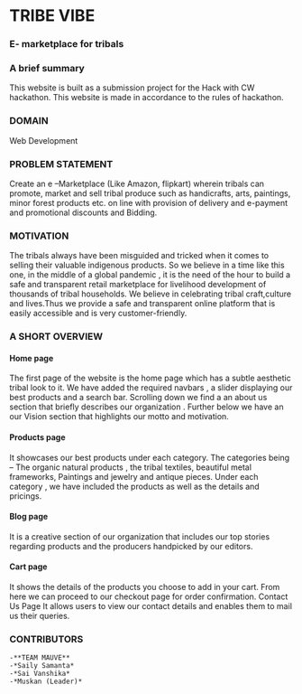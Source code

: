 
# **TRIBE VIBE** 
### E- marketplace for tribals
### **A brief summary** 
This website is built as a submission project for the Hack with CW hackathon. This website is made in accordance to the rules of hackathon.
### **DOMAIN**
Web Development
### **PROBLEM STATEMENT**
Create an e –Marketplace (Like Amazon, flipkart) wherein tribals can promote, market and sell tribal produce such as handicrafts, arts, paintings, minor forest products etc. on line with provision of delivery and e-payment and promotional discounts and Bidding.
### **MOTIVATION**
The tribals always have been misguided and tricked when it comes to selling their valuable indigenous products. So we believe in a time like this one, in the middle of a global pandemic , it is the need of the hour to build a safe and transparent retail marketplace for livelihood development of thousands of tribal households.
We believe in celebrating tribal craft,culture and lives.Thus we provide a safe and transparent online platform that is easily accessible and is very customer-friendly.
### **A SHORT OVERVIEW**
#### **Home page**
The first page of the website is the home page which has a subtle aesthetic tribal look to it. We have added the required navbars , a slider displaying our best products and a search bar. Scrolling down we find a an about us section that briefly describes our organization . Further below we have an our Vision section that highlights our motto and motivation.
#### **Products page**
It showcases our best products under each category. The categories being – The organic natural products , the tribal textiles, beautiful metal frameworks, Paintings and jewelry and antique pieces. Under each category , we have included the products as well as the details and pricings.
#### **Blog page**
It is a creative section of our organization that includes our top stories regarding products and the producers handpicked by our editors.
#### **Cart page**
It shows the details of the products you choose to add in your cart. From here we can proceed to our checkout page for order confirmation.
Contact Us Page
It allows users to view our contact details and enables them to mail us their queries.

### **CONTRIBUTORS**
    -**TEAM MAUVE**
    -*Saily Samanta*
    -*Sai Vanshika*
    -*Muskan (Leader)*
